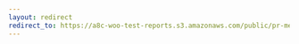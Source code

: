 ```yaml
---
layout: redirect
redirect_to: https://a8c-woo-test-reports.s3.amazonaws.com/public/pr-merge/41329/api/index.html
---
```

